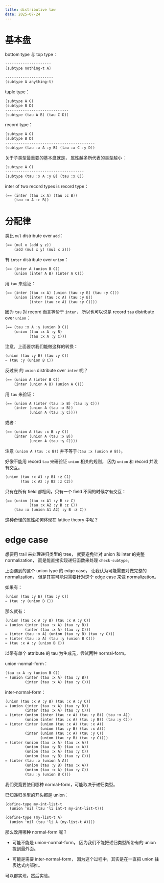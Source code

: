 ```yaml
---
title: distributive law
date: 2025-07-24
---
```


# 基本盘

bottom type 与 top type：

```scheme
---------------------
(subtype nothing-t A)
```

```scheme
----------------------
(subtype A anything-t)
```

tuple type：

```scheme
(subtype A C)
(subtype B D)
-----------------------------
(subtype (tau A B) (tau C D))
```

record type：

```scheme
(subtype A C)
(subtype B D)
-----------------------------------------
(subtype (tau :x A :y B) (tau :x C :y D))
```

关于子类型最重要的基本盘就是，
属性越多所代表的类型越小：

```scheme
(subtype A C)
------------------------------------
(subtype (tau :x A :y B) (tau :x C))
```

inter of two record types is record type：

```scheme
(== (inter (tau :x A) (tau :c B))
    (tau :x A :c B))
```

# 分配律

类比 `mul` distribute over `add`：

```scheme
(== (mul x (add y z))
    (add (mul x y) (mul x z)))
```

有 `inter` distribute over `union`：

```scheme
(== (inter A (union B C))
    (union (inter A B) (inter A C)))
```

用 `tau` 来验证：

```scheme
(== (inter (tau :x A) (union (tau :y B) (tau :y C)))
    (union (inter (tau :x A) (tau :y B))
           (inter (tau :x A) (tau :y C))))
```

因为 `tau` 对 record 而言等价于 `inter`，
所以也可以说是 record `tau` distribute over `union`：

```scheme
(== (tau :x A :y (union B C))
    (union (tau :x A :y B)
           (tau :x A :y C)))
```

注意，上面要求我们能做这样的转换：

```scheme
(union (tau :y B) (tau :y C))
= (tau :y (union B C))
```

反过来 的 `union` distribute over `inter` 呢？

```scheme
(== (union A (inter B C))
    (inter (union A B) (union A C)))
```

用 `tau` 来验证：

```scheme
(== (union A (inter (tau :x B) (tau :y C)))
    (inter (union A (tau :x B))
           (union A (tau :y C))))
```

或者：

```scheme
(== (union A (tau :x B :y C))
    (inter (union A (tau :x B))
           (union A (tau :y C))))
```

注意 `(union A (tau :x B))`
并不等于`(tau :x (union A B))`。

好像不能用 record `tau` 来研验证 `union` 相关的规则，
因为 `union` 和 record 并没有交互。

```scheme
(union (tau :x A1 :y B1 :z C1)
       (tau :x A2 :y B2 :z C2))
```

只有在所有 field 都相同，只有一个 field 不同的时候才有交互：

```scheme
(== (union (tau :x A1 :y B :z C)
           (tau :x A2 :y B :z C))
    (tau :x (union A1 A2) :y B :z C))
```

这种奇怪的属性如何体现在 lattice theory 中呢？

# edge case

想要用 trail 来处理递归类型的 tree，
就要避免针对 union 和 inter 的完整 normalization，
而是能直接实现递归函数来处理 `check-subtype`。

上面遇到的这个 union type 的 edge case，
让我认为可能需要对做完整的 normalization，
但是其实可能只需要针对这个 edge case 来做 normalization。

如果有：

```scheme
(union (tau :y B) (tau :y C))
= (tau :y (union B C))
```

那么就有：

```scheme
(union (tau :x A :y B) (tau :x A :y C))
= (union (inter (tau :x A) (tau :y B))
         (inter (tau :x A) (tau :y C)))
= (inter (tau :x A) (union (tau :y B) (tau :y C)))
= (inter (tau :x A) (tau :y (union B C)))
= (tau :x A :y (union B C))
```

以带有单个 attribute 的 tau 为生成元，尝试两种 normal-form。

union-normal-form：

```scheme
(tau :x A :y (union B C))
= (union (inter (tau :x A) (tau :y B))
         (inter (tau :x A) (tau :y C)))
```

inter-normal-form：

```scheme
(union (tau :x A :y B) (tau :x A :y C))
= (union (inter (tau :x A) (tau :y B))
         (inter (tau :x A) (tau :y C)))
= (inter (union (inter (tau :x A) (tau :y B)) (tau :x A))
         (union (inter (tau :x A) (tau :y B)) (tau :y C)))
= (inter (inter (union (tau :x A) (tau :x A))
                (union (tau :y B) (tau :x A)))
         (inter (union (tau :x A) (tau :y C))
                (union (tau :y B) (tau :y C))))
= (inter (union (tau :x A) (tau :x A))
         (union (tau :y B) (tau :x A))
         (union (tau :x A) (tau :y C))
         (union (tau :y B) (tau :y C)))
= (inter (tau :x (union A A))
         (union (tau :y B) (tau :x A))
         (union (tau :x A) (tau :y C))
         (tau :y (union B C)))
```

我们究竟要使用哪种 normal-form，可能取决于递归类型。

已知递归类型的开头都是 union：

```scheme
(define-type my-int-list-t
  (union 'nil (tau 'li int-t my-int-list-t)))

(define-type (my-list-t A)
  (union 'nil (tau 'li A (my-list-t A))))
```

那么改用哪种 normal-form 呢？

- 可能不能是 union-normal-form，
  因为我们不能把递归类型所带有的 union 提到最外面。
  
- 可能是需要 inter-normal-form，
  因为这个过程中，其实是在一直把 union 往表达式内部推。

可以都实现，然后实验。
